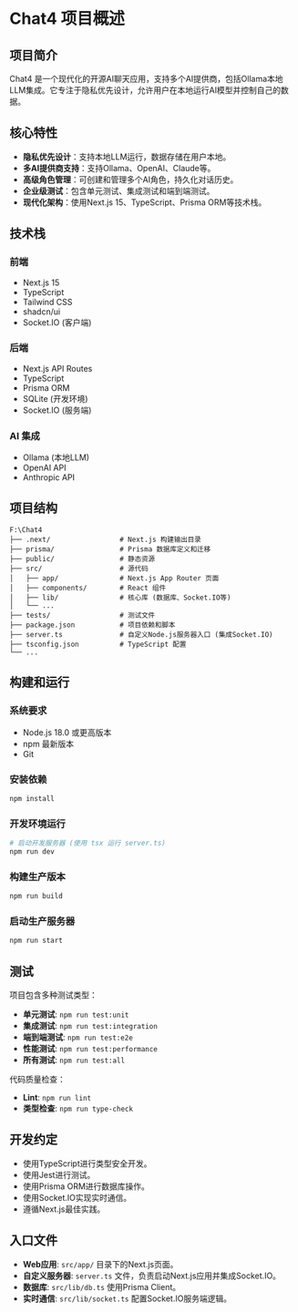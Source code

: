 # Chat4 项目概述

## 项目简介

Chat4 是一个现代化的开源AI聊天应用，支持多个AI提供商，包括Ollama本地LLM集成。它专注于隐私优先设计，允许用户在本地运行AI模型并控制自己的数据。

## 核心特性

- **隐私优先设计**：支持本地LLM运行，数据存储在用户本地。
- **多AI提供商支持**：支持Ollama、OpenAI、Claude等。
- **高级角色管理**：可创建和管理多个AI角色，持久化对话历史。
- **企业级测试**：包含单元测试、集成测试和端到端测试。
- **现代化架构**：使用Next.js 15、TypeScript、Prisma ORM等技术栈。

## 技术栈

### 前端
- Next.js 15
- TypeScript
- Tailwind CSS
- shadcn/ui
- Socket.IO (客户端)

### 后端
- Next.js API Routes
- TypeScript
- Prisma ORM
- SQLite (开发环境)
- Socket.IO (服务端)

### AI 集成
- Ollama (本地LLM)
- OpenAI API
- Anthropic API

## 项目结构
```
F:\Chat4
├── .next/                 # Next.js 构建输出目录
├── prisma/                # Prisma 数据库定义和迁移
├── public/                # 静态资源
├── src/                   # 源代码
│   ├── app/               # Next.js App Router 页面
│   ├── components/        # React 组件
│   ├── lib/               # 核心库 (数据库、Socket.IO等)
│   └── ...
├── tests/                 # 测试文件
├── package.json           # 项目依赖和脚本
├── server.ts              # 自定义Node.js服务器入口 (集成Socket.IO)
├── tsconfig.json          # TypeScript 配置
└── ...
```

## 构建和运行

### 系统要求
- Node.js 18.0 或更高版本
- npm 最新版本
- Git

### 安装依赖
```bash
npm install
```

### 开发环境运行
```bash
# 启动开发服务器 (使用 tsx 运行 server.ts)
npm run dev
```

### 构建生产版本
```bash
npm run build
```

### 启动生产服务器
```bash
npm run start
```

## 测试

项目包含多种测试类型：

- **单元测试**: `npm run test:unit`
- **集成测试**: `npm run test:integration`
- **端到端测试**: `npm run test:e2e`
- **性能测试**: `npm run test:performance`
- **所有测试**: `npm run test:all`

代码质量检查：
- **Lint**: `npm run lint`
- **类型检查**: `npm run type-check`

## 开发约定

- 使用TypeScript进行类型安全开发。
- 使用Jest进行测试。
- 使用Prisma ORM进行数据库操作。
- 使用Socket.IO实现实时通信。
- 遵循Next.js最佳实践。

## 入口文件

- **Web应用**: `src/app/` 目录下的Next.js页面。
- **自定义服务器**: `server.ts` 文件，负责启动Next.js应用并集成Socket.IO。
- **数据库**: `src/lib/db.ts` 使用Prisma Client。
- **实时通信**: `src/lib/socket.ts` 配置Socket.IO服务端逻辑。